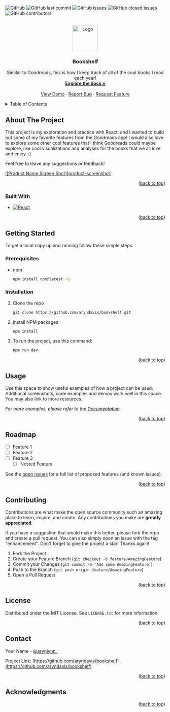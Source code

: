 
<!-- PROJECT SHIELDS -->
<!--
*** I'm using markdown "reference style" links for readability.
*** Reference links are enclosed in brackets [ ] instead of parentheses ( ).
*** See the bottom of this document for the declaration of the reference variables
*** for contributors-url, forks-url, etc. This is an optional, concise syntax you may use.
*** https://www.markdownguide.org/basic-syntax/#reference-style-links
-->

![GitHub](https://img.shields.io/github/license/aryndavis/bookshelf)
![GitHub last commit](https://img.shields.io/github/last-commit/aryndavis/bookshelf)
![GitHub issues](https://img.shields.io/github/issues-raw/aryndavis/bookshelf)
![GitHub closed issues](https://img.shields.io/github/issues-closed-raw/aryndavis/bookshelf)
![GitHub contributors](https://img.shields.io/github/contributors/aryndavis/bookshelf)

<!-- PROJECT LOGO -->
<br />
<div align="center">
  <a href="https://github.com/aryndavis/bookshelf">
    <img src="images/logo.png" alt="Logo" width="80" height="80">
  </a>

<h3 align="center">Bookshelf</h3>

  <p align="center">
    Similar to Goodreads, this is how I keep track of all of the cool books I read each year!
    <br />
    <a href="https://github.com/aryndavis/bookshelf"><strong>Explore the docs »</strong></a>
    <br />
    <br />
    <a href="https://github.com/aryndavis/bookshelf">View Demo</a>
    ·
    <a href="https://github.com/aryndavis/bookshelf/issues">Report Bug</a>
    ·
    <a href="https://github.com/aryndavis/bookshelf/issues">Request Feature</a>
  </p>
</div>

<!-- TABLE OF CONTENTS -->
<details>
  <summary>Table of Contents</summary>
  <ol>
    <li>
      <a href="#about-the-project">About The Project</a>
      <ul>
        <li><a href="#built-with">Built With</a></li>
      </ul>
    </li>
    <li>
      <a href="#getting-started">Getting Started</a>
      <ul>
        <li><a href="#prerequisites">Prerequisites</a></li>
        <li><a href="#installation">Installation</a></li>
      </ul>
    </li>
    <li><a href="#usage">Usage</a></li>
    <li><a href="#roadmap">Roadmap</a></li>
    <li><a href="#contributing">Contributing</a></li>
    <li><a href="#license">License</a></li>
    <li><a href="#contact">Contact</a></li>
    <li><a href="#acknowledgments">Acknowledgments</a></li>
  </ol>
</details>

<!-- ABOUT THE PROJECT -->
## About The Project

This project is my exploration and practice with React, and I wanted to build out some of my favorite features from the Goodreads app! I would also love to explore some other cool features that I think Goodreads could maybe explore, like cool visualizations and analyses for the books that we all love and enjoy. :) 

Feel free to leave any suggestions or feedback! 

[![Product Name Screen Shot][product-screenshot]](https://example.com)


<p align="right">(<a href="#readme-top">back to top</a>)</p>

### Built With

* [![React][React.js]][React-url]

<p align="right">(<a href="#readme-top">back to top</a>)</p>

<!-- GETTING STARTED -->
## Getting Started

To get a local copy up and running follow these simple steps.

### Prerequisites


* npm

  ```sh
  npm install npm@latest -g
  ```

### Installation

1. Clone the repo

   ```sh
   git clone https://github.com/aryndavis/bookshelf.git
   ```

2. Install NPM packages

   ```sh
   npm install
   ```

3. To run the project, use this command:

    ```sh
   npm run dev
   ```


<p align="right">(<a href="#readme-top">back to top</a>)</p>

<!-- USAGE EXAMPLES -->
## Usage

Use this space to show useful examples of how a project can be used. Additional screenshots, code examples and demos work well in this space. You may also link to more resources.

_For more examples, please refer to the [Documentation](https://example.com)_

<p align="right">(<a href="#readme-top">back to top</a>)</p>

<!-- ROADMAP -->
## Roadmap

* [ ] Feature 1
* [ ] Feature 2
* [ ] Feature 3
  * [ ] Nested Feature

See the [open issues](https://github.com/aryndavis/bookshelf/issues) for a full list of proposed features (and known issues).

<p align="right">(<a href="#readme-top">back to top</a>)</p>

<!-- CONTRIBUTING -->
## Contributing

Contributions are what make the open source community such an amazing place to learn, inspire, and create. Any contributions you make are **greatly appreciated**.

If you have a suggestion that would make this better, please fork the repo and create a pull request. You can also simply open an issue with the tag "enhancement".
Don't forget to give the project a star! Thanks again!

1. Fork the Project
2. Create your Feature Branch (`git checkout -b feature/AmazingFeature`)
3. Commit your Changes (`git commit -m 'Add some AmazingFeature'`)
4. Push to the Branch (`git push origin feature/AmazingFeature`)
5. Open a Pull Request

<p align="right">(<a href="#readme-top">back to top</a>)</p>

<!-- LICENSE -->
## License

Distributed under the MIT License. See `LICENSE.txt` for more information.

<p align="right">(<a href="#readme-top">back to top</a>)</p>

<!-- CONTACT -->
## Contact

Your Name - [@arynlynn_](https://twitter.com/arynlynn_) 

Project Link: [https://github.com/aryndavis/bookshelf](https://github.com/aryndavis/bookshelf)

<p align="right">(<a href="#readme-top">back to top</a>)</p>

<!-- ACKNOWLEDGMENTS -->
## Acknowledgments


<p align="right">(<a href="#readme-top">back to top</a>)</p>

<!-- MARKDOWN LINKS & IMAGES -->
<!-- https://www.markdownguide.org/basic-syntax/#reference-style-links -->
[contributors-shield]: https://img.shields.io/github/contributors/aryndavis/bookshelf.svg?style=for-the-badge
[contributors-url]: https://github.com/aryndavis/bookshelf/graphs/contributors
[forks-shield]: https://img.shields.io/github/forks/aryndavis/bookshelf.svg?style=for-the-badge
[forks-url]: https://github.com/aryndavis/bookshelf/network/members
[stars-shield]: https://img.shields.io/github/stars/aryndavis/bookshelf.svg?style=for-the-badge
[stars-url]: https://github.com/aryndavis/bookshelf/stargazers
[issues-shield]: https://img.shields.io/github/issues/aryndavis/bookshelf.svg?style=for-the-badge
[issues-url]: https://github.com/aryndavis/bookshelf/issues
[license-shield]: https://img.shields.io/github/license/aryndavis/bookshelf.svg?style=for-the-badge
[license-url]: https://github.com/aryndavis/bookshelf/blob/master/LICENSE.txt
[linkedin-shield]: https://img.shields.io/badge/-LinkedIn-black.svg?style=for-the-badge&logo=linkedin&colorB=555
[linkedin-url]: https://linkedin.com/in/aryn-davis
[React.js]: https://img.shields.io/badge/React-20232A?style=for-the-badge&logo=react&logoColor=61DAFB
[React-url]: https://reactjs.org/